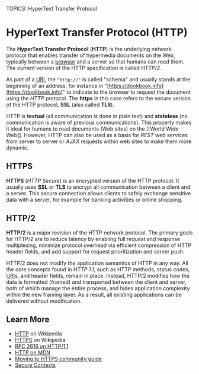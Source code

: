 TOPICS: HyperText Transfer Protocol

# HyperText Transfer Protocol (HTTP)

The **HyperText Transfer Protocol** (**HTTP**) is the underlying network protocol that enables transfer
of hypermedia documents on the Web, typically between a [browser](/en/glossary/Web_browser) and a
server so that humans can read them. The current version of the HTTP specification is called *HTTP/2*.

As part of a [URI](/en/glossary/Uniform_Resource_Identifier), the `"http://"` is called "schema" and
usually stands at the beginning of an address, for instance in
"[https://dookbook.info](https://dookbook.info)" to indicate to
the browser to request the document using the *HTTP* protocol. The **https** in this case refers to the
secure version of the HTTP protocol, **SSL** (also called **TLS**).

HTTP is **textual** (all communication is done in plain text) and **stateless** (no communication is
aware of previous communications). This property makes it ideal for humans to read documents (Web sites)
on the [[World Wide Web]]. However, HTTP can also be used as a basis for *REST* web services from
server to server or *AJAX* requests within web sites to make them more dynamic.

## HTTPS

**HTTPS** (*HTTP Secure*) is an encrypted version of the HTTP protocol. It usually uses
**SSL** or **TLS** to encrypt all communication between a client and a server. This secure
connection allows clients to safely exchange sensitive data with a server, for example for banking
activities or online shopping.

## HTTP/2

**HTTP/2** is a major revision of the HTTP network protocol. The primary goals for HTTP/2 are to
reduce latency by enabling full request and response multiplexing, minimize protocol
overhead via efficient compression of HTTP header fields,
and add support for request prioritization and server push.

HTTP/2 does not modify the application semantics of HTTP in any way. All the core concepts found in
*HTTP 1.1*, such as HTTP methods, status codes, [URI](/en/glossary/Uniform_Resource_Identifier)s,
and header fields, remain in place. Instead, HTTP/2 modifies how the data is formatted (framed) and
transported between the client and server, both of which manage the entire process, and hides
application complexity within the new framing layer. As a result, all existing applications can be
delivered without modification.

## Learn More

- [HTTP](https://en.wikipedia.org/wiki/Hypertext%20Transfer%20Protocol) on Wikipedia
- [HTTPS](https://en.wikipedia.org/wiki/HTTPS) on Wikipedia
- [RFC 2616 on HTTP/1.1](https://tools.ietf.org/html/rfc2616 "Hypertext Transfer Protocol -- HTTP/1.1")
- [HTTP on MDN](https://wiki.developer.mozilla.org/en-US/docs/Web/HTTP)
- [Moving to HTTPS community guide](https://movingtohttps.com/)
- [Secure Contexts](https://wiki.developer.mozilla.org/en-US/docs/Web/Security/Secure_Contexts)
